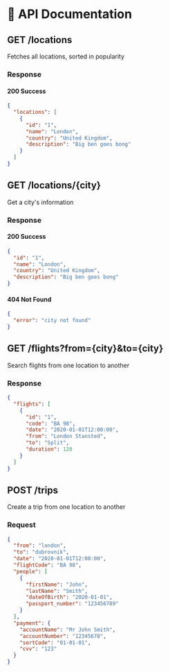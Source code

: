 # 📖 API Documentation

## GET /locations

Fetches all locations, sorted in popularity

### Response

#### 200 Success

```json
{
  "locations": [
    {
      "id": "1",
      "name": "London",
      "country": "United Kingdom",
      "description": "Big ben goes bong"
    }
  ]
}
```

## GET /locations/{city}

Get a city's information

### Response

#### 200 Success

```json
{
  "id": "1",
  "name": "London",
  "country": "United Kingdom",
  "description": "Big ben goes bong"
}
```

#### 404 Not Found

```json
{
  "error": "city not found"
}
```

## GET /flights?from={city}&to={city}

Search flights from one location to another

### Response

```json
{
  "flights": [
    {
      "id": "1",
      "code": "BA 98",
      "date": "2020-01-01T12:00:00",
      "from": "London Stansted",
      "to": "Split",
      "duration": 120
    }
  ]
}
```

## POST /trips

Create a trip from one location to another

### Request

```json
{
  "from": "london",
  "to": "dubrovnik",
  "date": "2020-01-01T12:00:00",
  "flightCode": "BA 98",
  "people": [
    {
      "firstName": "John",
      "lastName": "Smith",
      "dateOfBirth": "2020-01-01",
      "passport_number": "123456789"
    }
  ],
  "payment": {
    "accountName": "Mr John Smith",
    "accountNumber": "12345678",
    "sortCode": "01-01-01",
    "cvv": "123"
  }
}
```
